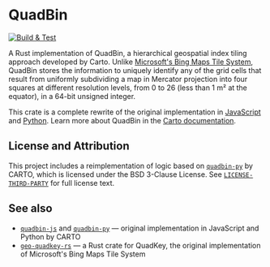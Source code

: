 # QuadBin

[![Build & Test](https://github.com/atsyplenkov/quadbin/actions/workflows/rust.yml/badge.svg)](https://github.com/atsyplenkov/quadbin/actions/workflows/rust.yml)

A Rust implementation of QuadBin, a hierarchical geospatial index tiling approach developed by Carto. Unlike [Microsoft's Bing Maps Tile System](https://docs.microsoft.com/en-us/bingmaps/articles/bing-maps-tile-system), QuadBin stores the information to uniquely identify any of the grid cells that result from uniformly subdividing a map in Mercator projection into four squares at different resolution levels, from 0 to 26 (less than 1 m² at the equator), in a 64-bit unsigned integer.

This crate is a complete rewrite of the original implementation in [JavaScript](https://github.com/CartoDB/quadbin-js) and [Python](https://github.com/CartoDB/quadbin-py). Learn more about QuadBin in the [Carto documentation](https://docs.carto.com/data-and-analysis/analytics-toolbox-for-snowflake/sql-reference/quadbin).
    
## License and Attribution
This project includes a reimplementation of logic based on [`quadbin-py`](https://github.com/CartoDB/quadbin-py) by CARTO, which is licensed under the BSD 3-Clause License.
See [`LICENSE-THIRD-PARTY`](LICENSE-THIRD-PARTY) for full license text.

## See also
* [`quadbin-js`](https://github.com/CartoDB/quadbin-js) and [`quadbin-py`](https://github.com/CartoDB/quadbin-py) — original implementation in JavaScript and Python by CARTO
* [`geo-quadkey-rs`](https://github.com/masaishi/geo-quadkey-rs) — a Rust crate for QuadKey, the original implementation of Microsoft's Bing Maps Tile System



